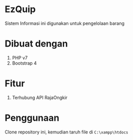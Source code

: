 # EzQuip
Sistem Informasi ini digunakan untuk pengelolaan barang 

# Dibuat dengan
1. PHP v7
2. Bootstrap 4

# Fitur
1. Terhubung API RajaOngkir

# Penggunaan 
Clone repository ini, kemudian taruh file di `C:\xampp\htdocs`